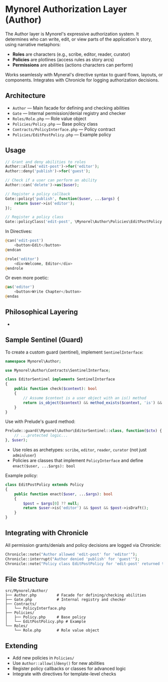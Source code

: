 # Mynorel Authorization Layer (Author)

The Author layer is Mynorel's expressive authorization system. It determines who can write, edit, or view parts of the application's story, using narrative metaphors:
- **Roles** are characters (e.g., scribe, editor, reader, curator)
- **Policies** are plotlines (access rules as story arcs)
- **Permissions** are abilities (actions characters can perform)

Works seamlessly with Myneral's directive syntax to guard flows, layouts, or components. Integrates with Chronicle for logging authorization decisions.

## Architecture

- `Author` — Main facade for defining and checking abilities
- `Gate` — Internal permission/denial registry and checker
- `Roles/Role.php` — Role value object
- `Policies/Policy.php` — Base policy class
- `Contracts/PolicyInterface.php` — Policy contract
- `Policies/EditPostPolicy.php` — Example policy

## Usage

```php
// Grant and deny abilities to roles
Author::allow('edit-post')->for('editor');
Author::deny('publish')->for('guest');

// Check if a user can perform an ability
Author::can('delete')->as($user);

// Register a policy callback
Gate::policy('publish', function($user, ...$args) {
    return $user->is('editor');
});

// Register a policy class
Gate::policyClass('edit-post', \Mynorel\Author\Policies\EditPostPolicy::class);
```

In Directives:

```php myneral
@can('edit-post')
    <button>Edit</button>
@endcan

@role('editor')
    <div>Welcome, Editor</div>
@endrole
```

Or even more poetic:
```php myneral
@as('editor')
    <button>Write Chapter</button>
@endas
```

## Philosophical Layering
-
## Sample Sentinel (Guard)

To create a custom guard (sentinel), implement `SentinelInterface`:

```php
namespace Mynorel\Author;

use Mynorel\Author\Contracts\SentinelInterface;

class EditorSentinel implements SentinelInterface
{
    public function check($context): bool
    {
        // Assume $context is a user object with an is() method
        return is_object($context) && method_exists($context, 'is') && $context->is('editor');
    }
}
```

Use with Prelude's guard method:

```php
Prelude::guard(\Mynorel\Author\EditorSentinel::class, function($ctx) {
    // ...protected logic...
}, $user);
```

- Use roles as archetypes: `scribe`, `editor`, `reader`, `curator` (not just `admin`/`user`)
- Policies are classes that implement `PolicyInterface` and define `enact($user, ...$args): bool`

Example policy:
```php
class EditPostPolicy extends Policy
{
    public function enact($user, ...$args): bool
    {
        $post = $args[0] ?? null;
        return $user->is('editor') && $post && $post->isDraft();
    }
}
```

## Integrating with Chronicle

All permission grants/denials and policy decisions are logged via Chronicle:
```php
Chronicle::note("Author allowed 'edit-post' for 'editor'");
Chronicle::interrupt("Author denied 'publish' for 'guest'");
Chronicle::note("Policy class EditPostPolicy for 'edit-post' returned true");
```

## File Structure

```
src/Mynorel/Author/
├── Author.php         # Facade for defining/checking abilities
├── Gate.php           # Internal registry and checker
├── Contracts/
│   └── PolicyInterface.php
├── Policies/
│   ├── Policy.php     # Base policy
│   └── EditPostPolicy.php # Example
└── Roles/
    └── Role.php       # Role value object
```

## Extending

- Add new policies in `Policies/`
- Use `Author::allow()`/`deny()` for new abilities
- Register policy callbacks or classes for advanced logic
- Integrate with directives for template-level checks

